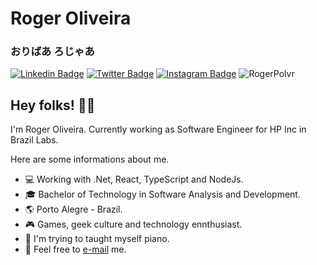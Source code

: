 # Roger Oliveira
### おりばあ  ろじゃあ
[![Linkedin Badge](https://img.shields.io/badge/-LinkedIn-blue?style=flat&logo=LinkedIn&logoColor=white)](https://www.linkedin.com/in/rogerpolvr)
[![Twitter Badge](https://img.shields.io/badge/-Twitter-1ca0f1?style=flat&logo=Twitter&logoColor=white)](https://twitter.com/rogerpolvr)
[![Instagram Badge](https://img.shields.io/badge/-Instagram-C13584?style=flat&logo=Instagram&logoColor=white)](https://www.instagram.com/rogerpolvr)
<img src="https://komarev.com/ghpvc/?username=rogerpolvr" alt="RogerPolvr" /> </p>

## Hey folks! ✌🏻

I'm Roger Oliveira. Currently working as Software Engineer for HP Inc in Brazil Labs.

Here are some informations about me.

- 💻 Working with .Net, React, TypeScript and NodeJs.
- 🎓 Bachelor of Technology in Software Analysis and Development. 
- :earth_americas: Porto Alegre - Brazil.
- :video_game: Games, geek culture and technology ennthusiast.
- :musical_keyboard: I'm trying to taught myself piano.
- 📩 Feel free to [e-mail](mailto:rogerpolvr@gmail.com) me.
